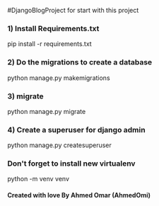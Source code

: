 #DjangoBlogProject
for start with this project
### 1) Install Requirements.txt
pip install -r requirements.txt
### 2) Do the migrations to create a database
python manage.py makemigrations
### 3) migrate
python manage.py migrate
### 4) Create a superuser for django admin
python manage.py createsuperuser
### Don't forget to install new virtualenv
python -m venv venv
#### Created with love By Ahmed Omar (AhmedOmi)

